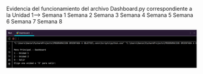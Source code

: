 Evidencia del funcionamiento del archivo Dashboard.py correspondiente a la 
Unidad 1-->
            Semana 1
            Semana 2
            Semana 3
            Semana 4
            Semana 5
            Semana 6
            Semana 7
            Semana 8

![img_2.png](img_2.png)
